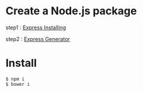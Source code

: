 # Create a Node.js package

step1 : [Express Installing](http://expressjs.com/starter/installing.html)

step2 : [Express Generator](http://expressjs.com/starter/generator.html)


# Install
	
	$ npm i
	$ bower i